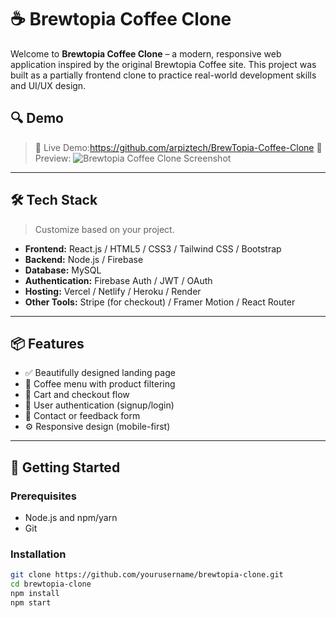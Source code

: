 # ☕ Brewtopia Coffee Clone

Welcome to **Brewtopia Coffee Clone** – a modern, responsive web application inspired by the original Brewtopia Coffee site. 
This project was built as a partially frontend clone to practice real-world development skills and UI/UX design.

## 🔍 Demo

> 🚀 Live Demo:https://github.com/arpiztech/BrewTopia-Coffee-Clone 
> 📸 Preview:
![Brewtopia Coffee Clone Screenshot](BrewTopia.png)
---
## 🛠️ Tech Stack

> Customize based on your project.

- **Frontend:** React.js / HTML5 / CSS3 / Tailwind CSS / Bootstrap
- **Backend:** Node.js / Firebase 
- **Database:** MySQL
- **Authentication:** Firebase Auth / JWT / OAuth
- **Hosting:** Vercel / Netlify / Heroku / Render
- **Other Tools:** Stripe (for checkout) / Framer Motion / React Router

---

## 📦 Features

- ✅ Beautifully designed landing page
- 🛒 Coffee menu with product filtering
- 🧾 Cart and checkout flow
- 🔐 User authentication (signup/login)
- 💬 Contact or feedback form
- ⚙️ Responsive design (mobile-first)

---

## 🚀 Getting Started

### Prerequisites

- Node.js and npm/yarn
- Git

### Installation

```bash
git clone https://github.com/yourusername/brewtopia-clone.git
cd brewtopia-clone
npm install
npm start
